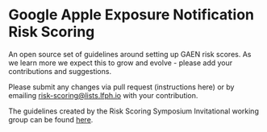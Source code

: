 # Google Apple Exposure Notification Risk Scoring

An open source set of guidelines around setting up GAEN risk scores. As we learn more we expect this to grow and evolve - please add your contributions and suggestions.

Please submit any changes via pull request (instructions here) or by emailing risk-scoring@lists.lfph.io with your contribution. 

The guidelines created by the Risk Scoring Symposium Invitational working group can be found [here](/risk-scoring.md).
